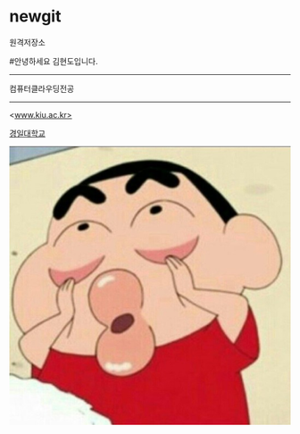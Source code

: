# newgit
원격저장소

#안녕하세요 김현도입니다.

******

컴퓨터클라우딩전공

-----

<www.kiu.ac.kr>

[경일대학교](www.kiu.ac.kr)


![짱구](./images/KakaoTalk_20220320_002545698_08.jpg)
